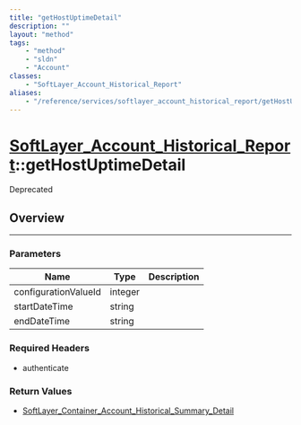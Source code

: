 ```yaml
---
title: "getHostUptimeDetail"
description: ""
layout: "method"
tags:
    - "method"
    - "sldn"
    - "Account"
classes:
    - "SoftLayer_Account_Historical_Report"
aliases:
    - "/reference/services/softlayer_account_historical_report/getHostUptimeDetail"
---
```

# [SoftLayer_Account_Historical_Report](/reference/services/SoftLayer_Account_Historical_Report)::getHostUptimeDetail

<div class="deprecated"><span class="deprecation-label">Deprecated </span></div>




## Overview 


-----

### Parameters 
|Name | Type | Description |
| --- | --- | --- |
|configurationValueId| integer| |
|startDateTime| string| |
|endDateTime| string| |


### Required Headers
* authenticate


### Return Values
* <a href='/reference/datatypes/SoftLayer_Container_Account_Historical_Summary_Detail'>SoftLayer_Container_Account_Historical_Summary_Detail </a>




